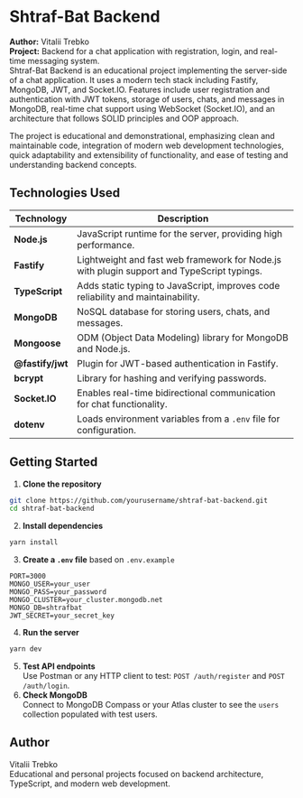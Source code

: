 # Shtraf-Bat Backend

**Author:** Vitalii Trebko  
**Project:** Backend for a chat application with registration, login, and real-time messaging system.  
Shtraf-Bat Backend is an educational project implementing the server-side of a chat application. It uses a modern tech stack including Fastify, MongoDB, JWT, and Socket.IO. Features include user registration and authentication with JWT tokens, storage of users, chats, and messages in MongoDB, real-time chat support using WebSocket (Socket.IO), and an architecture that follows SOLID principles and OOP approach.  

The project is educational and demonstrational, emphasizing clean and maintainable code, integration of modern web development technologies, quick adaptability and extensibility of functionality, and ease of testing and understanding backend concepts.  

## Technologies Used
| Technology | Description |
|------------|-------------|
| **Node.js** | JavaScript runtime for the server, providing high performance. |
| **Fastify** | Lightweight and fast web framework for Node.js with plugin support and TypeScript typings. |
| **TypeScript** | Adds static typing to JavaScript, improves code reliability and maintainability. |
| **MongoDB** | NoSQL database for storing users, chats, and messages. |
| **Mongoose** | ODM (Object Data Modeling) library for MongoDB and Node.js. |
| **@fastify/jwt** | Plugin for JWT-based authentication in Fastify. |
| **bcrypt** | Library for hashing and verifying passwords. |
| **Socket.IO** | Enables real-time bidirectional communication for chat functionality. |
| **dotenv** | Loads environment variables from a `.env` file for configuration. |

## Getting Started
1. **Clone the repository**
```bash
git clone https://github.com/yourusername/shtraf-bat-backend.git
cd shtraf-bat-backend
```
2. **Install dependencies**
```bash
yarn install
```
3. **Create a `.env` file** based on `.env.example`
```
PORT=3000
MONGO_USER=your_user
MONGO_PASS=your_password
MONGO_CLUSTER=your_cluster.mongodb.net
MONGO_DB=shtrafbat
JWT_SECRET=your_secret_key
```
4. **Run the server**
```bash
yarn dev
```
5. **Test API endpoints**  
Use Postman or any HTTP client to test: `POST /auth/register` and `POST /auth/login`.  
6. **Check MongoDB**  
Connect to MongoDB Compass or your Atlas cluster to see the `users` collection populated with test users.  

## Author
Vitalii Trebko  
Educational and personal projects focused on backend architecture, TypeScript, and modern web development.

